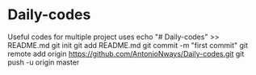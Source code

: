 # Daily-codes
Useful codes for multiple project uses
echo "# Daily-codes" >> README.md
git init
git add README.md
git commit -m "first commit"
git remote add origin https://github.com/AntonioNways/Daily-codes.git
git push -u origin master
